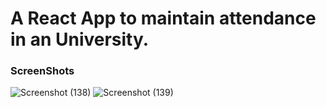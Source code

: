 <h1>A React App to maintain attendance in an University.</h1>
 <h3>ScreenShots</h3>
 
 ![Screenshot (138)](https://user-images.githubusercontent.com/49809895/100523828-770df600-31d9-11eb-9319-b5ac958f5d9b.png)
![Screenshot (139)](https://user-images.githubusercontent.com/49809895/100523833-7c6b4080-31d9-11eb-80b3-bf87c7fe1404.png)
